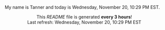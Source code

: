 My name is Tanner and today is Wednesday, November 20, 10:29 PM EST.

<p align="center">This <i>README</i> file is generated <b>every 3 hours</b>!</br>Last refresh: Wednesday, November 20, 10:29 PM EST<br /></p>
